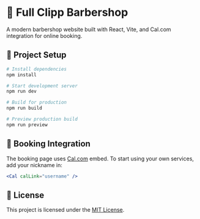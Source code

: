 # 💈 Full Clipp Barbershop

A modern barbershop website built with React, Vite, and Cal.com integration for online booking.

## 📂 Project Setup

```bash
# Install dependencies
npm install

# Start development server
npm run dev

# Build for production
npm run build

# Preview production build
npm run preview
```

## 🔗 Booking Integration

The booking page uses [Cal.com](https://cal.com/) embed.
To start using your own services, add your nickname in:

```jsx
<Cal calLink="username" />
```

## 📜 License
This project is licensed under the [MIT License](./LICENSE).